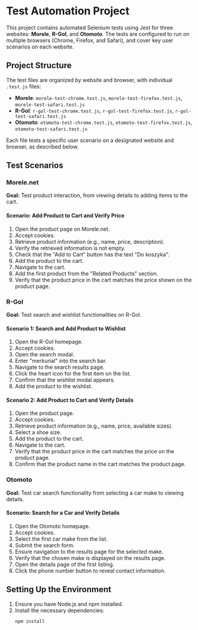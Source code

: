 # Test Automation Project

This project contains automated Selenium tests using Jest for three websites: **Morele**, **R-Gol**, and **Otomoto**. The tests are configured to run on multiple browsers (Chrome, Firefox, and Safari), and cover key user scenarios on each website.

## Project Structure

The test files are organized by website and browser, with individual `.test.js` files:
- **Morele**: `morele-test-chrome.test.js`, `morele-test-firefox.test.js`, `morele-test-safari.test.js`
- **R-Gol**: `r-gol-test-chrome.test.js`, `r-gol-test-firefox.test.js`, `r-gol-test-safari.test.js`
- **Otomoto**: `otomoto-test-chrome.test.js`, `otomoto-test-firefox.test.js`, `otomoto-test-safari.test.js`

Each file tests a specific user scenario on a designated website and browser, as described below.

## Test Scenarios

### Morele.net

**Goal:** Test product interaction, from viewing details to adding items to the cart.

#### Scenario: Add Product to Cart and Verify Price

1. Open the product page on Morele.net.
2. Accept cookies.
3. Retrieve product information (e.g., name, price, description).
4. Verify the retrieved information is not empty.
5. Check that the "Add to Cart" button has the text "Do koszyka".
6. Add the product to the cart.
7. Navigate to the cart.
8. Add the first product from the "Related Products" section.
9. Verify that the product price in the cart matches the price shown on the product page.

### R-Gol

**Goal:** Test search and wishlist functionalities on R-Gol.

#### Scenario 1: Search and Add Product to Wishlist

1. Open the R-Gol homepage.
2. Accept cookies.
3. Open the search modal.
4. Enter "merkurial" into the search bar.
5. Navigate to the search results page.
6. Click the heart icon for the first item on the list.
7. Confirm that the wishlist modal appears.
8. Add the product to the wishlist.

#### Scenario 2: Add Product to Cart and Verify Details

1. Open the product page.
2. Accept cookies.
3. Retrieve product information (e.g., name, price, available sizes).
4. Select a shoe size.
5. Add the product to the cart.
6. Navigate to the cart.
7. Verify that the product price in the cart matches the price on the product page.
8. Confirm that the product name in the cart matches the product page.

### Otomoto

**Goal:** Test car search functionality from selecting a car make to viewing details.

#### Scenario: Search for a Car and Verify Details

1. Open the Otomoto homepage.
2. Accept cookies.
3. Select the first car make from the list.
4. Submit the search form.
5. Ensure navigation to the results page for the selected make.
6. Verify that the chosen make is displayed on the results page.
7. Open the details page of the first listing.
8. Click the phone number button to reveal contact information.

## Setting Up the Environment

1. Ensure you have Node.js and npm installed.
2. Install the necessary dependencies:
   ```bash
   npm install
